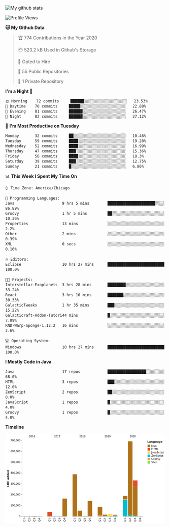 ![My github stats](https://github-readme-stats.vercel.app/api?username=romvoid95&theme=gruvbox&include_all_commits=true&show_icons=true")

<!--START_SECTION:waka-->
![Profile Views](http://img.shields.io/badge/Profile%20Views-66-blue)

**🐱 My Github Data** 

> 🏆 774 Contributions in the Year 2020
 > 
> 📦 523.2 kB Used in Github's Storage 
 > 
> 💼 Opted to Hire
 > 
> 📜 55 Public Repositories
 > 
> 🔑 1 Private Repository 
 > 
**I'm a Night 🦉** 

```text
🌞 Morning    72 commits     ██████░░░░░░░░░░░░░░░░░░░   23.53% 
🌆 Daytime    70 commits     █████░░░░░░░░░░░░░░░░░░░░   22.88% 
🌃 Evening    81 commits     ██████░░░░░░░░░░░░░░░░░░░   26.47% 
🌙 Night      83 commits     ██████░░░░░░░░░░░░░░░░░░░   27.12%

```
📅 **I'm Most Productive on Tuesday** 

```text
Monday       32 commits     ██░░░░░░░░░░░░░░░░░░░░░░░   10.46% 
Tuesday      59 commits     ████░░░░░░░░░░░░░░░░░░░░░   19.28% 
Wednesday    52 commits     ████░░░░░░░░░░░░░░░░░░░░░   16.99% 
Thursday     47 commits     ███░░░░░░░░░░░░░░░░░░░░░░   15.36% 
Friday       56 commits     ████░░░░░░░░░░░░░░░░░░░░░   18.3% 
Saturday     39 commits     ███░░░░░░░░░░░░░░░░░░░░░░   12.75% 
Sunday       21 commits     █░░░░░░░░░░░░░░░░░░░░░░░░   6.86%

```


📊 **This Week I Spent My Time On** 

```text
⌚︎ Time Zone: America/Chicago

💬 Programming Languages: 
Java                     9 hrs 5 mins        █████████████████████░░░░   86.89% 
Groovy                   1 hr 5 mins         ██░░░░░░░░░░░░░░░░░░░░░░░   10.36% 
Properties               13 mins             ░░░░░░░░░░░░░░░░░░░░░░░░░   2.2% 
Other                    2 mins              ░░░░░░░░░░░░░░░░░░░░░░░░░   0.39% 
XML                      0 secs              ░░░░░░░░░░░░░░░░░░░░░░░░░   0.16%

🔥 Editors: 
Eclipse                  10 hrs 27 mins      █████████████████████████   100.0%

🐱‍💻 Projects: 
Interstellar-Exoplanets  3 hrs 28 mins       ████████░░░░░░░░░░░░░░░░░   33.24% 
React                    3 hrs 10 mins       ███████░░░░░░░░░░░░░░░░░░   30.33% 
GalacticTweaks           1 hr 35 mins        ███░░░░░░░░░░░░░░░░░░░░░░   15.22% 
Galacticraft-Addon-Tutori44 mins             █░░░░░░░░░░░░░░░░░░░░░░░░   7.09% 
RND-Warp-Sponge-1.12.2   16 mins             ░░░░░░░░░░░░░░░░░░░░░░░░░   2.6%

💻 Operating System: 
Windows                  10 hrs 27 mins      █████████████████████████   100.0%

```

**I Mostly Code in Java** 

```text
Java                     17 repos            █████████████████░░░░░░░░   68.0% 
HTML                     3 repos             ███░░░░░░░░░░░░░░░░░░░░░░   12.0% 
ZenScript                2 repos             ██░░░░░░░░░░░░░░░░░░░░░░░   8.0% 
JavaScript               1 repos             █░░░░░░░░░░░░░░░░░░░░░░░░   4.0% 
Groovy                   1 repos             █░░░░░░░░░░░░░░░░░░░░░░░░   4.0%

```


**Timeline**

![Chart not found](https://github.com/ROMVoid95/ROMVoid95/blob/master/charts/bar_graph.png) 


<!--END_SECTION:waka-->
